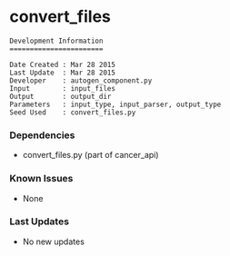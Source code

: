 # convert_files

```
Development Information
=======================

Date Created : Mar 28 2015
Last Update  : Mar 28 2015
Developer    : autogen_component.py
Input        : input_files
Output       : output_dir
Parameters   : input_type, input_parser, output_type
Seed Used    : convert_files.py
```

### Dependencies

- convert_files.py (part of cancer_api)

### Known Issues

- None

### Last Updates

- No new updates
